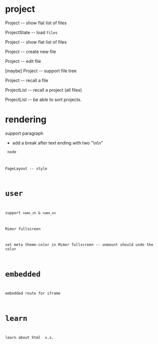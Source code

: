 # project

Project -- show flat list of files

ProjectState -- load `files`

Project -- show flat list of files

Project -- create new file

Project -- edit file

[maybe] Project -- support file tree

Project -- recall a file

ProjectList -- recall a project (all files)

ProjectList -- be able to sort projects.

# rendering

support paragraph

- add a break after text ending with two "\n\n"

<code> node

PageLayout -- style

# user

support `name_zh` & `name_en`

Mimor fullscreen

set meta theme-color in Mimor fullscreen -- unmount should undo the color

# embedded

embedded route for iframe

# learn

learn about html <span> v.s. <div>
